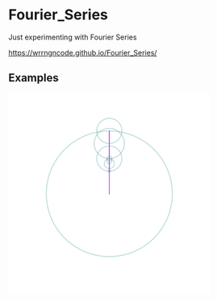 # Fourier_Series
Just experimenting with Fourier Series

https://wrrngncode.github.io/Fourier_Series/

 ## Examples
![](Fourier.gif)


